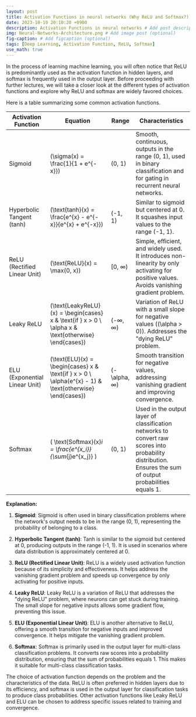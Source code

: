 ```yaml
---
layout: post
title: Activation Functions in neural networks (Why ReLU and Softmax?)
date: 2023-10-19 20:10:20 +0900
description: Activation Functions in neural networks # Add post description (optional)
img: Neural-Networks-Architecture.png # Add image post (optional)
fig-caption: # Add figcaption (optional)
tags: [Deep Learning, Activation Function, ReLU, Softmax]
use_math: true
---
```


In the process of learning machine learning, you will often notice that ReLU is predominantly used as the activation function in hidden layers, and softmax is frequently used in the output layer. Before proceeding with further lectures, we will take a closer look at the different types of activation functions and explore why ReLU and softmax are widely favored choices.

Here is a table summarizing some common activation functions.

| Activation Function  | Equation                                 | Range          | Characteristics                                       |
|----------------------|-----------------------------------------|----------------|--------------------------------------------------------|
| Sigmoid              | \(\sigma(x) = \frac{1}{1 + e^{-x}}\)   | (0, 1)         | Smooth, continuous, outputs in the range (0, 1), used in binary classification and for gating in recurrent neural networks. |
| Hyperbolic Tangent (tanh) | \(\text{tanh}(x) = \frac{e^{x} - e^{-x}}{e^{x} + e^{-x}}\) | (-1, 1) | Similar to sigmoid but centered at 0. It squashes input values to the range (-1, 1). |
| ReLU (Rectified Linear Unit) | \(\text{ReLU}(x) = \max(0, x)\)      | [0, ∞)         | Simple, efficient, and widely used. It introduces non-linearity by only activating for positive values. Avoids vanishing gradient problem. |
| Leaky ReLU | \(\text{LeakyReLU}(x) = \begin{cases} x & \text{if } x > 0 \\ \alpha x & \text{otherwise} \end{cases}\) | (-∞, ∞) | Variation of ReLU with a small slope for negative values (\(\alpha > 0\)). Addresses the "dying ReLU" problem. |
| ELU (Exponential Linear Unit) | \(\text{ELU}(x) = \begin{cases} x & \text{if } x > 0 \\ \alpha(e^{x} - 1) & \text{otherwise} \end{cases}\) | (-\alpha, ∞) | Smooth transition for negative values, addressing vanishing gradient and improving convergence. |
| Softmax | \( \text{Softmax}(x)_i = \frac{e^{x_i}}{\sum_{j}e^{x_j}} \) | (0, 1) | Used in the output layer of classification networks to convert raw scores into probability distribution. Ensures the sum of output probabilities equals 1. |

**Explanation:**

1. **Sigmoid**: Sigmoid is often used in binary classification problems where the network's output needs to be in the range (0, 1), representing the probability of belonging to a class.

2. **Hyperbolic Tangent (tanh)**: Tanh is similar to the sigmoid but centered at 0, producing outputs in the range (-1, 1). It is used in scenarios where data distribution is approximately centered at 0.

3. **ReLU (Rectified Linear Unit)**: ReLU is a widely used activation function because of its simplicity and effectiveness. It helps address the vanishing gradient problem and speeds up convergence by only activating for positive inputs.

4. **Leaky ReLU**: Leaky ReLU is a variation of ReLU that addresses the "dying ReLU" problem, where neurons can get stuck during training. The small slope for negative inputs allows some gradient flow, preventing this issue.

5. **ELU (Exponential Linear Unit)**: ELU is another alternative to ReLU, offering a smooth transition for negative inputs and improved convergence. It helps mitigate the vanishing gradient problem.

6. **Softmax**: Softmax is primarily used in the output layer for multi-class classification problems. It converts raw scores into a probability distribution, ensuring that the sum of probabilities equals 1. This makes it suitable for multi-class classification tasks.

The choice of activation function depends on the problem and the characteristics of the data. ReLU is often preferred in hidden layers due to its efficiency, and softmax is used in the output layer for classification tasks to produce class probabilities. Other activation functions like Leaky ReLU and ELU can be chosen to address specific issues related to training and convergence.